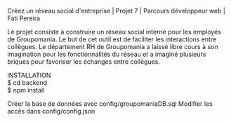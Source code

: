 Créez un réseau social d'entreprise | Projet 7 | Parcours développeur web | Fati Pereira

Le projet consiste à construire un réseau social interne pour les employés de Groupomania. Le but de cet outil est de faciliter les interactions entre collègues. Le département RH de Groupomania a laissé libre cours à son imagination pour les fonctionnalités du réseau et a imaginé plusieurs briques pour favoriser les échanges entre collègues.


INSTALLATION<br>
$ cd backend<br>
$ npm install

Créer la base de données avec config/groupomaniaDB.sql
Modifier les accès dans config/config.json